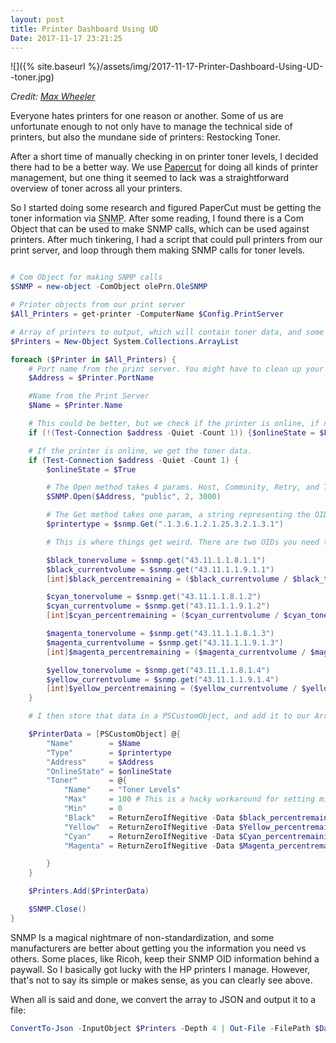 ```yaml
---
layout: post
title: Printer Dashboard Using UD
Date: 2017-11-17 23:21:25
---
```


![]({% site.baseurl %}/assets/img/2017-11-17-Printer-Dashboard-Using-UD--toner.jpg)

<cite>Credit: [Max Wheeler](https://www.flickr.com/photos/makenosound/2557531332)</cite>

Everyone hates printers for one reason or another. Some of us are unfortunate enough to not only have to manage the technical side of printers, but also the mundane side of printers: Restocking Toner.

After a short time of manually checking in on printer toner levels, I decided there had to be a better way. We use [Papercut](https://www.papercut.com/) for doing all kinds of printer management, but one thing it seemed to lack was a straightforward overview of toner across all your printers.

So I started doing some research and figured PaperCut must be getting the toner information via <abbr title="Simple Network Management Protocol">SNMP</abbr>. After some reading, I found there is a Com Object that can be used to make SNMP calls, which can be used against printers. After much tinkering, I had a script that could pull printers from our print server, and loop through them making SNMP calls for toner levels. 

``` Powershell

# Com Object for making SNMP calls
$SNMP = new-object -ComObject olePrn.OleSNMP

# Printer objects from our print server
$All_Printers = get-printer -ComputerName $Config.PrintServer

# Array of printers to output, which will contain toner data, and some data from our print server.
$Printers = New-Object System.Collections.ArrayList

foreach ($Printer in $All_Printers) {
    # Port name from the print server. You might have to clean up your port names if you have dupes or you've named them other then the IP address.
    $Address = $Printer.PortName 

    #Name from the Print Server
    $Name = $Printer.Name

    # This could be better, but we check if the printer is online, if not we set its online state to false. 
    if (!(Test-Connection $address -Quiet -Count 1)) {$onlineState = $False}

    # If the printer is online, we get the toner data. 
    if (Test-Connection $address -Quiet -Count 1) {
        $onlineState = $True

        # The Open method takes 4 params. Host, Community, Retry, and Timeout. 
        $SNMP.Open($Address, "public", 2, 3000)

        # The Get method takes one param, a string representing the OID you want to query. This gets the printer type, in this case, HP M553DN. 
        $printertype = $snmp.Get(".1.3.6.1.2.1.25.3.2.1.3.1")

        # This is where things get weird. There are two OIDs you need to get, one I've called Toner Volume, more accuretly, toner maximum? And then the Current Volume. These are not small numbers if I remember correctly. Lastly, I calculate a percentage based on those two numbers so we can get some data worth using. 

        $black_tonervolume = $snmp.get("43.11.1.1.8.1.1")
        $black_currentvolume = $snmp.get("43.11.1.1.9.1.1")
        [int]$black_percentremaining = ($black_currentvolume / $black_tonervolume) * 100

        $cyan_tonervolume = $snmp.get("43.11.1.1.8.1.2")
        $cyan_currentvolume = $snmp.get("43.11.1.1.9.1.2")
        [int]$cyan_percentremaining = ($cyan_currentvolume / $cyan_tonervolume) * 100

        $magenta_tonervolume = $snmp.get("43.11.1.1.8.1.3")
        $magenta_currentvolume = $snmp.get("43.11.1.1.9.1.3")
        [int]$magenta_percentremaining = ($magenta_currentvolume / $magenta_tonervolume) * 100

        $yellow_tonervolume = $snmp.get("43.11.1.1.8.1.4")
        $yellow_currentvolume = $snmp.get("43.11.1.1.9.1.4")
        [int]$yellow_percentremaining = ($yellow_currentvolume / $yellow_tonervolume) * 100
    }

    # I then store that data in a PSCustomObject, and add it to our ArrayList, and then close out the SNMP connection. There is a helper function here called ReturnZeroIfNegitive (I should fix that spelling) that does what it says. I'm not 100% sure why, and I'm sure someone can tell me, but sometimes you'll get a result of -2 or -3, and this just zeros that out. 

    $PrinterData = [PSCustomObject] @{
        "Name"        = $Name
        "Type"        = $printertype
        "Address"     = $Address
        "OnlineState" = $onlineState
        "Toner"       = @{
            "Name"    = "Toner Levels"
            "Max"     = 100 # This is a hacky workaround for setting min and max values in UD bar charts. 
            "Min"     = 0
            "Black"   = ReturnZeroIfNegitive -Data $black_percentremaining
            "Yellow"  = ReturnZeroIfNegitive -Data $Yellow_percentremaining
            "Cyan"    = ReturnZeroIfNegitive -Data $Cyan_percentremaining
            "Magenta" = ReturnZeroIfNegitive -Data $Magenta_percentremaining

        }
    }

    $Printers.Add($PrinterData)

    $SNMP.Close()
}
```

SNMP Is a magical nightmare of non-standardization, and some manufacturers are better about getting you the information you need vs others. Some places, like Ricoh, keep their SNMP OID information behind a paywall. So I basically got lucky with the HP printers I manage. However, that's not to say its simple or makes sense, as you can clearly see above. 

When all is said and done, we convert the array to JSON and output it to a file:

``` Powershell
ConvertTo-Json -InputObject $Printers -Depth 4 | Out-File -FilePath $DataPath
```
